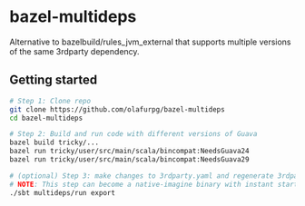 # bazel-multideps

Alternative to bazelbuild/rules_jvm_external that supports multiple versions of
the same 3rdparty dependency.

## Getting started

```sh
# Step 1: Clone repo
git clone https://github.com/olafurpg/bazel-multideps
cd bazel-multideps

# Step 2: Build and run code with different versions of Guava
bazel build tricky/...
bazel run tricky/user/src/main/scala/bincompat:NeedsGuava24
bazel run tricky/user/src/main/scala/bincompat:NeedsGuava29

# (optional) Step 3: make changes to 3rdparty.yaml and regenerate 3rdparty/jvm_deps.bzl
# NOTE: This step can become a native-imagine binary with instant startup.
./sbt multideps/run export
```

